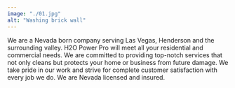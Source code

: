 ```yaml
---
image: "./01.jpg"
alt: "Washing brick wall"
---
```


We are a Nevada born company serving Las Vegas, Henderson and the surrounding
valley. H2O Power Pro will meet all your residential and commercial needs. We
are committed to providing top-notch services that not only cleans but protects
your home or business from future damage. We take pride in our work and strive
for complete customer satisfaction with every job we do. We are Nevada licensed
and insured.
